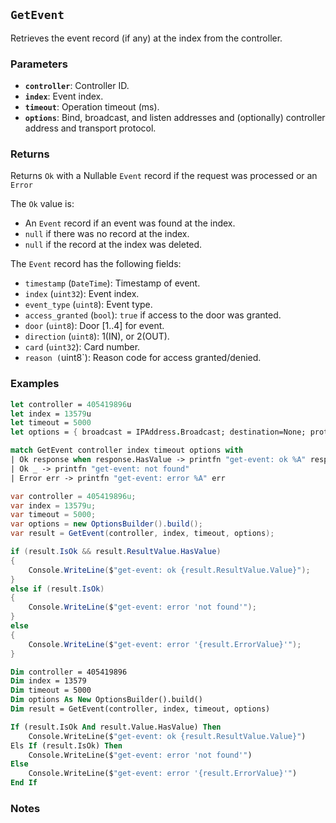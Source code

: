 ## `GetEvent`

Retrieves the event record (if any) at the index from the controller.

### Parameters
- **`controller`**: Controller ID.
- **`index`**: Event index.
- **`timeout`**: Operation timeout (ms).
- **`options`**: Bind, broadcast, and listen addresses and (optionally) controller address and transport protocol.

### Returns
Returns `Ok` with a Nullable `Event` record if the request was processed or an `Error` 

The `Ok` value is:
- An `Event` record if an event was found at the index.
- `null` if there was no record at the index.
- `null` if the record at the index was deleted.

The `Event` record has the following fields:
  - `timestamp` (`DateTime`): Timestamp of event.
  - `index` (`uint32`): Event index.
  - `event_type` (`uint8`): Event type.
  - `access_granted` (`bool`): `true` if access to the door was granted.
  - `door` (`uint8`): Door [1..4] for event.
  - `direction` (`uint8`): 1(IN), or 2(OUT).
  - `card` (`uint32`): Card number.
  - `reason (`uint8`): Reason code for access granted/denied.


### Examples

```fsharp
let controller = 405419896u
let index = 13579u
let timeout = 5000
let options = { broadcast = IPAddress.Broadcast; destination=None; protocol=None; debug = true }

match GetEvent controller index timeout options with
| Ok response when response.HasValue -> printfn "get-event: ok %A" response.Value
| Ok _ -> printfn "get-event: not found"
| Error err -> printfn "get-event: error %A" err
```

```csharp
var controller = 405419896u;
var index = 13579u;
var timeout = 5000;
var options = new OptionsBuilder().build();
var result = GetEvent(controller, index, timeout, options);

if (result.IsOk && result.ResultValue.HasValue)
{
    Console.WriteLine($"get-event: ok {result.ResultValue.Value}");
}
else if (result.IsOk)
{
    Console.WriteLine($"get-event: error 'not found'");
}
else
{
    Console.WriteLine($"get-event: error '{result.ErrorValue}'");
}
```

```vb
Dim controller = 405419896
Dim index = 13579
Dim timeout = 5000
Dim options As New OptionsBuilder().build()
Dim result = GetEvent(controller, index, timeout, options)

If (result.IsOk And result.Value.HasValue) Then
    Console.WriteLine($"get-event: ok {result.ResultValue.Value}")
Els If (result.IsOk) Then
    Console.WriteLine($"get-event: error 'not found'")
Else
    Console.WriteLine($"get-event: error '{result.ErrorValue}'")
End If
```

### Notes
